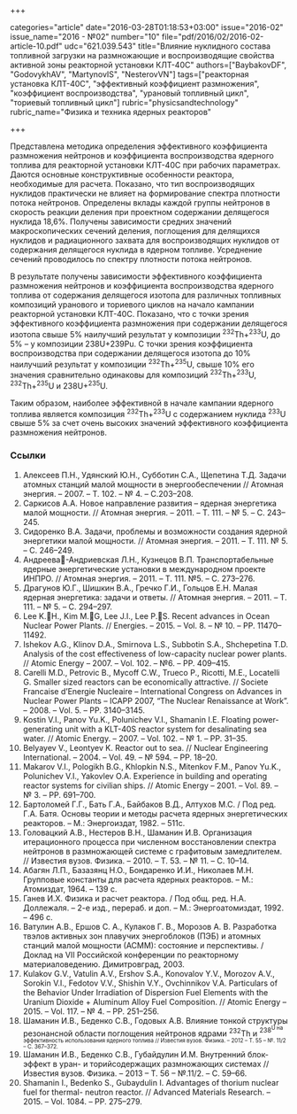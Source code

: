 +++

categories="article"
date="2016-03-28T01:18:53+03:00"
issue="2016-02"
issue_name="2016 - №02"
number="10"
file="pdf/2016/02/2016-02-article-10.pdf"
udc="621.039.543"
title="Влияние нуклидного состава топливной загрузки на размножающие и воспроизводящие свойства активной зоны реакторной установки КЛТ-40С"
authors=["BaybakovDF", "GodovykhAV", "MartynovIS", "NesterovVN"]
tags=["реакторная установка КЛТ-40С", "эффективный коэффициент размножения", "коэффициент воспроизводства", "урановый топливный цикл", "ториевый топливный цикл"]
rubric="physicsandtechnology"
rubric_name="Физика и техника ядерных реакторов"

+++

Представлена методика определения эффективного коэффициента размножения нейтронов и коэффициента воспроизводства ядерного топлива для реакторной установки КЛТ-40С при рабочих параметрах. 
Даются основные конструктивные особенности реактора, необходимые для расчета. 
Показано, что тип воспроизводящих нуклидов практически не влияет на формирование спектра плотности потока нейтронов. 
Определены вклады каждой группы нейтронов в скорость реакции деления при проектном содержании делящегося нуклида 18,6%. 
Получены зависимости средних значений макроскопических сечений деления, поглощения для делящихся нуклидов и радиационного захвата для воспроизводящих нуклидов от содержания делящегося нуклида в ядерном топливе. 
Усреднение сечений проводилось по спектру плотности потока нейтронов.

В результате получены зависимости эффективного коэффициента размножения нейтронов и коэффициента воспроизводства ядерного топлива от содержания делящегося изотопа для различных топливных композиций уранового и ториевого циклов на начало кампании реакторной установки КЛТ-40С. 
Показано, что с точки зрения эффективного коэффициента размножения при содержании делящегося изотопа свыше 5% наилучший результат у композиции <sup>232</sup>Th+<sup>233</sup>U, до 5% – у композиции 238U+239Pu. 
С точки зрения коэффициента воспроизводства при содержании делящегося изотопа до 10% наилучший результат у композиции <sup>232</sup>Th+<sup>235</sup>U, свыше 10% его значения сравнительно одинаковы для композиций <sup>232</sup>Th+<sup>233</sup>U, <sup>232</sup>Th+<sup>235</sup>U и 238U+<sup>235</sup>U.

Таким образом, наиболее эффективной в начале кампании ядерного топлива является композиция <sup>232</sup>Th+<sup>233</sup>U с содержанием нуклида <sup>233</sup>U свыше 5% за счет очень высоких значений эффективного коэффициента размножения нейтронов.

### Ссылки

1. Алексеев П.Н.‚ Удянский Ю.Н., Субботин С.А., Щепетина Т.Д. Задачи атомных станций малой мощности в энергообеспечении // Атомная энергия. – 2007. – Т. 102. – № 4. – С.203–208.
2. Саркисов А.А. Новое направление развития – ядерная энергетика малой мощности. // Атомная энергия. – 2011. – Т. 111. – № 5. – С. 243–245.
3. Сидоренко В.А. Задачи, проблемы и возможности создания ядерной энергетики малой мощности. // Атомная энергия. – 2011. – Т. 111. № 5. – С. 246–249.
4. Андреева-Андриевская Л.Н., Кузнецов В.П. Транспортабельные ядерные энергетические установки в международном проекте ИНПРО. // Атомная энергия. – 2011. – Т. 111. №5. – С. 273–276.
5. Драгунов Ю.Г.‚ Шишкин В.А., Гречко Г.И., Гольцов Е.Н. Малая ядерная энергетика: задачи и ответы. // Атомная энергия. – 2011. – Т. 111. – № 5. – С. 294–297.
6. Lee K.H., Kim M.G, Lee J.I., Lee P.S. Recent advances in Ocean Nuclear Power Plants. // Energies. – 2015. – Vol. 8. – № 10. – PP. 11470–11492.
7. Ishekov A.G., Klinov D.A., Smirnova L.S., Subbotin S.A., Shchepetina T.D. Analysis of the cost effectiveness of low-capacity nuclear power plants. // Atomic Energy – 2007. – Vol. 102. – №6. – PP. 409–415.
8. Carelli M.D., Petrovic B., Mycoff C.W., Trueco P., Ricotti, M.E., Locatelli G. Smaller sized reactors can be economically attractive. // Societe Francaise d’Energie Nucleaire – International Congress on Advances in Nuclear Power Plants – ICAPP 2007, “The Nuclear Renaissance at Work”. – 2008. – Vol. 5. – PP. 3140–3145.
9. Kostin V.I., Panov Yu.K., Polunichev V.I., Shamanin I.E. Floating power-generating unit with a KLT-40S reactor system for desalinating sea water. // Atomic Energy. – 2007. – Vol. 102. – № 1. – PP. 31–35.
10. Belyayev V., Leontyev K. Reactor out to sea. // Nuclear Engineering International. – 2004. – Vol. 49. – № 594. – PP. 18–20.
11. Makarov V.I., Pologikh B.G., Khlopkin N.S., Mitenkov F.M., Panov Yu.K., Polunichev V.I., Yakovlev O.A. Experience in building and operating reactor systems for civilian ships. // Atomic Energy – 2001. – Vol. 89. – № 3. – PP. 691–700.
12. Бартоломей Г.Г., Бать Г.А., Байбаков В.Д., Алтухов М.С. / Под ред. Г.А. Батя. Основы теории и методы расчета ядерных энергетических реакторов. – М.: Энергоиздат, 1982. – 511с.
13. Головацкий А.В., Нестеров В.Н., Шаманин И.В. Организация итерационного процесса при численном восстановлении спектра нейтронов в размножающей системе с графитовым замедлителем. // Известия вузов. Физика. – 2010. – Т. 53. – № 11. – С. 10–14.
14. Абагян Л.П., Базазянц Н.О., Бондаренко И.И., Николаев М.Н. Групповые константы для расчета ядерных реакторов. – М.: Атомиздат, 1964. – 139 с.
15. Ганев И.Х. Физика и расчет реактора. / Под общ. ред. Н.А. Доллежаля. – 2-е изд., перераб. и доп. – М.: Энергоатомиздат, 1992. – 496 с.
16. Ватулин А.В., Ершов С. А., Кулаков Г. В., Морозов А. В. Разработка твэлов активных зон плавучих энергоблоков (ПЭБ) и атомных станций малой мощности (АСММ): состояние и перспективы. / Доклад на VII Российской конференции по реакторному материаловедению. Димитровград, 2003.
17. Kulakov G.V., Vatulin A.V., Ershov S.A., Konovalov Y.V., Morozov A.V., Sorokin V.I., Fedotov V.V., Shishin V.Y., Ovchinnikov V.A. Particulars of the Behavior Under Irradiation of Dispersion Fuel Elements with the Uranium Dioxide + Aluminum Alloy Fuel Composition. // Atomic Energy – 2015. – Vol. 117. – № 4. – PP. 251–256.
18. Шаманин И.В., Беденко С.В., Годовых А.В. Влияние тонкой структуры резонансной области поглощения нейтронов ядрами <sup>232</sup>Th и <sup>238<sup>U на эффективность использования ядерного топлива // Известия вузов. Физика. – 2012 – Т. 55 – №. 11/2 – C. 367–372.
19. Шаманин И.В., Беденко С.В., Губайдулин И.М. Внутренний блок-эффект в уран- и торийсодержащих размножающих системах // Известия вузов. Физика. – 2013 – Т. 56 – №.11/2. – C. 59–66.
20. Shamanin I., Bedenko S., Gubaydulin I. Advantages of thorium nuclear fuel for thermal- neutron reactor. // Advanced Materials Research. – 2015. – Vol. 1084. – PP. 275–279.